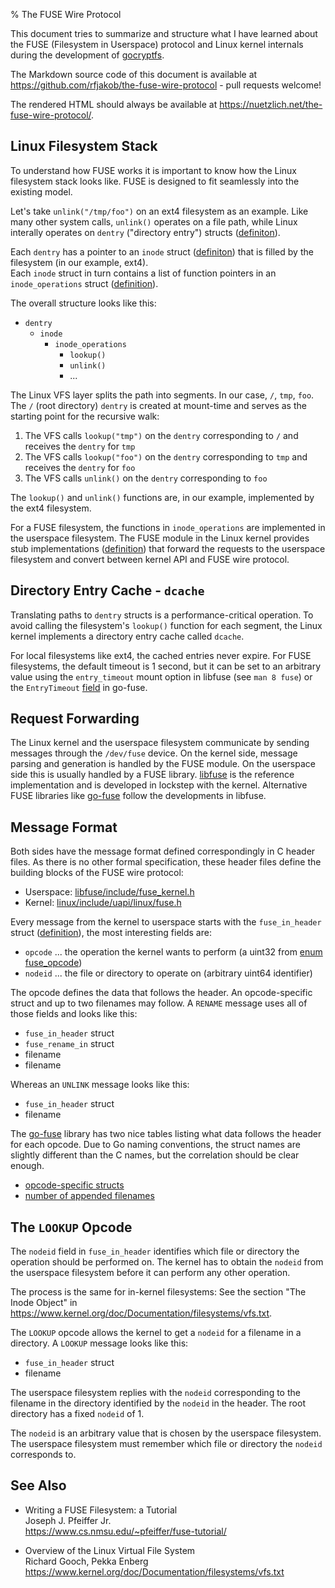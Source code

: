 % The FUSE Wire Protocol

This document tries to summarize and structure what I have
learned about the
FUSE (Filesystem in Userspace) protocol and Linux kernel internals during the development
of [gocryptfs](https://nuetzlich.net/gocryptfs/).

The Markdown source code of this document is available at
<https://github.com/rfjakob/the-fuse-wire-protocol> - pull requests welcome!

The rendered HTML should always be available at <https://nuetzlich.net/the-fuse-wire-protocol/>.

Linux Filesystem Stack
----------------------

To understand how FUSE works it is important to know how the Linux
filesystem stack looks like. FUSE is designed to fit seamlessly into
the existing model.

Let's take `unlink("/tmp/foo")` on an ext4 filesystem as an example.
Like many other system calls, `unlink()` operates on a file path, while
Linux interally operates on `dentry` ("directory entry") structs
([definiton](https://git.kernel.org/pub/scm/linux/kernel/git/torvalds/linux.git/tree/include/linux/dcache.h?h=v4.13-rc7#n89)).

Each `dentry` has a pointer to an `inode` struct
([definiton](https://git.kernel.org/pub/scm/linux/kernel/git/torvalds/linux.git/tree/include/linux/fs.h?h=v4.13-rc7#n566))
that is filled by the filesystem (in our example, ext4).  
Each `inode` struct in turn contains a list of function pointers in an `inode_operations` struct
([definition](https://git.kernel.org/pub/scm/linux/kernel/git/torvalds/linux.git/tree/include/linux/fs.h?h=v4.13-rc7#n1704)).

The overall structure looks like this:

* `dentry`
    * `inode`
        * `inode_operations`
            * `lookup()`
            * `unlink()`
            * ...

The Linux VFS layer splits the path into segments. In our case, `/`, `tmp`, `foo`.  
The `/` (root directory) `dentry` is created
at mount-time and serves as the starting point for the recursive walk:

1. The VFS calls `lookup("tmp")` on the `dentry` corresponding to `/` and receives the `dentry` for `tmp`
2. The VFS calls `lookup("foo")` on the `dentry` corresponding to `tmp` and receives the `dentry` for `foo`
3. The VFS calls `unlink()` on the `dentry` corresponding to `foo`

The `lookup()` and `unlink()` functions are, in our example, implemented by the ext4 filesystem.

For a FUSE filesystem, the functions in `inode_operations` are implemented in the
userspace filesystem. The FUSE module in the Linux kernel provides stub implementations
([definition](https://git.kernel.org/pub/scm/linux/kernel/git/torvalds/linux.git/tree/fs/fuse/dir.c?h=v4.13-rc7#n1792))
that forward the requests to the userspace filesystem and convert between kernel API and FUSE wire protocol.

Directory Entry Cache - `dcache`
--------------------------------

Translating paths to `dentry` structs is a performance-critical operation. To avoid calling the
filesystem's `lookup()` function for each segment, the Linux kernel implements a directory entry
cache called `dcache`.

For local filesystems like ext4, the cached entries never expire. For FUSE filesystems, the default
timeout is 1 second, but it can be set to an arbitrary value using the `entry_timeout` mount option
in libfuse (see `man 8 fuse`) or the `EntryTimeout`
[field](https://godoc.org/github.com/hanwen/go-fuse/fuse/nodefs#Options) in go-fuse.

Request Forwarding
------------------

The Linux kernel and the userspace filesystem communicate by sending messages through the
`/dev/fuse` device. On the kernel side, message parsing and generation is handled by the FUSE
module. On the userspace side this is usually handled by a FUSE library.
[libfuse](https://github.com/libfuse/libfuse) is the reference implementation and is developed
in lockstep with the kernel. Alternative FUSE libraries like
[go-fuse](https://github.com/hanwen/go-fuse)
follow the developments in libfuse.

Message Format
--------------

Both sides have the message format defined correspondingly in C header files.
As there is no other formal specification, these header files define the building
blocks of the FUSE wire protocol:

* Userspace:
  [libfuse/include/fuse_kernel.h](https://github.com/libfuse/libfuse/blob/21b55a05a158b1c225ba312529bc068cadd5431d/include/fuse_kernel.h)
* Kernel:
  [linux/include/uapi/linux/fuse.h](https://git.kernel.org/pub/scm/linux/kernel/git/torvalds/linux.git/tree/include/uapi/linux/fuse.h?h=v4.12)

Every message from the kernel to userspace starts with the `fuse_in_header` struct
([definition](https://github.com/libfuse/libfuse/blob/21b55a05a158b1c225ba312529bc068cadd5431d/include/fuse_kernel.h#L690)),
the most interesting fields are:

* `opcode` ... the operation the kernel wants to perform (a uint32 from
  [enum fuse_opcode](https://github.com/libfuse/libfuse/blob/e16fdc06d7473f00499b6b03fb7bd06259a22135/include/fuse_kernel.h#L333))
* `nodeid` ... the file or directory to operate on (arbitrary uint64 identifier)

The opcode defines the data that follows the header. An opcode-specific struct and up to
two filenames may follow. A `RENAME` message uses all of those fields and looks like this:

* `fuse_in_header` struct
* `fuse_rename_in` struct
* filename
* filename

Whereas an `UNLINK` message looks like this:

* `fuse_in_header` struct
* filename

The [go-fuse](https://github.com/hanwen/go-fuse) library has two nice tables
listing what data follows the header for each opcode. Due to Go naming conventions,
the struct names are slightly
different than the C names, but the correlation should be clear enough.

* [opcode-specific structs](https://github.com/hanwen/go-fuse/blob/204b45dba899dfa147235c255908236d5fde2d32/fuse/opcode.go#L609)
* [number of appended filenames](https://github.com/hanwen/go-fuse/blob/204b45dba899dfa147235c255908236d5fde2d32/fuse/opcode.go#L637)

The `LOOKUP` Opcode
-------------------

The `nodeid` field in `fuse_in_header` identifies which file or directory the operation
should be performed on. The kernel has to obtain the `nodeid` from the
userspace filesystem before it can perform any other operation.

The process is the same for in-kernel filesystems: See the section "The Inode Object"
in <https://www.kernel.org/doc/Documentation/filesystems/vfs.txt>.

The `LOOKUP` opcode allows the kernel to get a `nodeid` for a filename in a directory.
A `LOOKUP` message looks like this:

* `fuse_in_header` struct
* filename

The userspace filesystem replies with the `nodeid` corresponding to
the filename in the directory identified by the `nodeid` in the header.
The root directory has a fixed `nodeid` of 1.

The `nodeid` is an arbitrary value that is chosen by the userspace
filesystem. The userspace filesystem must remember which file or
directory the `nodeid` corresponds to.

See Also
--------
* Writing a FUSE Filesystem: a Tutorial  
  Joseph J. Pfeiffer Jr.  
  <https://www.cs.nmsu.edu/~pfeiffer/fuse-tutorial/>

* Overview of the Linux Virtual File System  
  Richard Gooch, Pekka Enberg  
  <https://www.kernel.org/doc/Documentation/filesystems/vfs.txt>